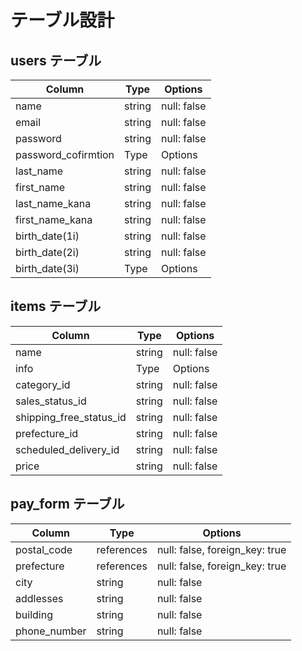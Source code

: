 # テーブル設計

## users テーブル

| Column              | Type   | Options     |
| ------------------- | ------ | ----------- |
| name                | string | null: false |
| email               | string | null: false |
| password            | string | null: false |
| password_cofirmtion | Type   | Options     |
| last_name           | string | null: false |
| first_name          | string | null: false |
| last_name_kana      | string | null: false |
| first_name_kana     | string | null: false |
| birth_date(1i)      | string | null: false |
| birth_date(2i)      | string | null: false |
| birth_date(3i)      | Type   | Options     |


## items テーブル

| Column                       | Type   | Options     |
| ---------------------------- | ------ | ----------- |
| name                         | string | null: false |
| info                         | Type   | Options     |
| category_id                  | string | null: false |
| sales_status_id              | string | null: false |
| shipping_free_status_id      | string | null: false |
| prefecture_id                | string | null: false |
| scheduled_delivery_id        | string | null: false |
| price                        | string | null: false |


## pay_form テーブル

| Column         | Type       | Options                        |
| -------------- | ---------- | ------------------------------ |
| postal_code    | references | null: false, foreign_key: true |
| prefecture     | references | null: false, foreign_key: true |
| city           | string     | null: false |
| addlesses      | string     | null: false |
| building       | string     | null: false |
| phone_number   | string     | null: false |

